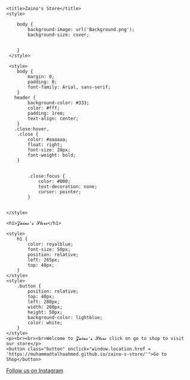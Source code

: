 <html>
<head>

<script async src="https://pagead2.googlesyndication.com/pagead/js/adsbygoogle.js?client=ca-pub-6110467688747925"
     crossorigin="anonymous"></script>


<!-- Google tag (gtag.js) -->
<script async src="https://www.googletagmanager.com/gtag/js?id=G-H2R4B79ML7"></script>
<script>
  window.dataLayer = window.dataLayer || [];
  function gtag(){dataLayer.push(arguments);}
  gtag('js', new Date());

  gtag('config', 'G-H2R4B79ML7');
</script>


    
    <title>Zaino's Store</title>
    <style>
    
        body {
            background-image: url('Background.png');
            background-size: cover;
            
            
        }
     </style>
       
     <style>   
        body {
            margin: 0;
            padding: 0;
            font-family: Arial, sans-serif;
        }
       header {
            background-color: #333;
            color: #fff;
            padding: 1rem;
            text-align: center;
        }
       .close:hover,
        .close {
            color: #aaaaaa;
            float: right;
            font-size: 28px;
            font-weight: bold;
        }


            .close:focus {
                color: #000;
                text-decoration: none;
                cursor: pointer;
            }


    </style>

</head>
<body>
    
    <h1>𝓩𝓪𝓲𝓷𝓸'𝓼 𝓢𝓽𝓸𝓻𝓮</h1>
    
    <style>
        h1 {
            color: royalblue;
            font-size: 50px;
            position: relative;
            left: 265px;
            top: 40px;
        }
    </style>
    <style>
        .button {
            position: relative;
            top: 40px;
            left: 280px;
            width: 200px;
            height: 50px;
            background-color: lightblue;
            color: white;
        }
    </style>
    <p><br><br><br>Welcome to 𝓩𝓪𝓲𝓷𝓸'𝓼 𝓢𝓽𝓸𝓻𝓮 click on go to shop to visit our store</p>
    <button class="button" onclick="window.location.href = 'https://muhammadtalhaahmed.github.io/zaino-s-store/'">Go to Shop</button>
<a href="https://www.instagram.com/muhammad_taha33/"><i class="fa fa-instagram"></i> Follow us on Instagram</a>

</body>
</html>
